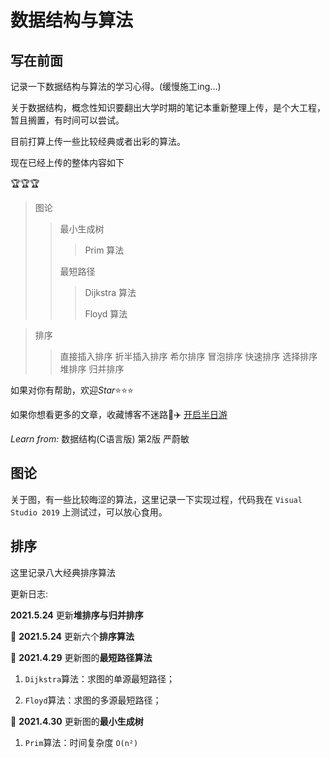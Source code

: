 # 数据结构与算法
## 写在前面

记录一下数据结构与算法的学习心得。(缓慢施工ing...)



关于数据结构，概念性知识要翻出大学时期的笔记本重新整理上传，是个大工程，暂且搁置，有时间可以尝试。



目前打算上传一些比较经典或者出彩的算法。

现在已经上传的整体内容如下

:trophy::trophy::trophy:

> 图论
>
> > 最小生成树
> >
> > > Prim 算法
> >
> > 最短路径
> >
> > > Dijkstra 算法
> > >
> > > Floyd 算法

> 排序
>
> > 直接插入排序
> > 折半插入排序
> > 希尔排序
> > 冒泡排序
> > 快速排序
> > 选择排序
> > 堆排序
> > 归并排序

如果对你有帮助，欢迎*Star*:star::star::star:

如果你想看更多的文章，收藏博客不迷路:rocket::airplane: [开启半日游](https://au-c.github.io/Blog/)



*Learn from:*  数据结构(C语言版) 第2版 严蔚敏

## 图论

关于图，有一些比较晦涩的算法，这里记录一下实现过程，代码我在 `Visual Studio 2019` 上测试过，可以放心食用。

## 排序

这里记录八大经典排序算法

更新日志:

**2021.5.24** 更新**堆排序与归并排序**

:green_apple: **2021.5.24** 更新六个**排序算法**

:watermelon: **2021.4.29** 更新图的**最短路径算法**

1. `Dijkstra`算法：求图的单源最短路径；

2. `Floyd`算法：求图的多源最短路径；

:kiwi_fruit: **2021.4.30** 更新图的**最小生成树**

1. `Prim`算法：时间复杂度 `O(n²)`

